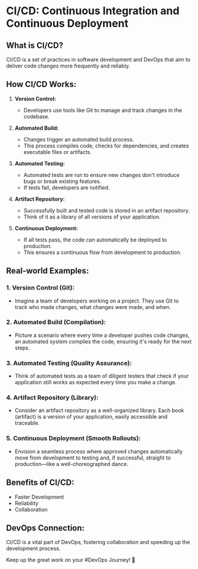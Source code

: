 # CI/CD: Continuous Integration and Continuous Deployment

## What is CI/CD?

CI/CD is a set of practices in software development and DevOps that aim to deliver code changes more frequently and reliably.

## How CI/CD Works:

1. **Version Control:**
   - Developers use tools like Git to manage and track changes in the codebase.

2. **Automated Build:**
   - Changes trigger an automated build process.
   - This process compiles code, checks for dependencies, and creates executable files or artifacts.

3. **Automated Testing:**
   - Automated tests are run to ensure new changes don't introduce bugs or break existing features.
   - If tests fail, developers are notified.

4. **Artifact Repository:**
   - Successfully built and tested code is stored in an artifact repository.
   - Think of it as a library of all versions of your application.

5. **Continuous Deployment:**
   - If all tests pass, the code can automatically be deployed to production.
   - This ensures a continuous flow from development to production.

## Real-world Examples:

### 1. **Version Control (Git):**
   - Imagine a team of developers working on a project. They use Git to track who made changes, what changes were made, and when.

### 2. **Automated Build (Compilation):**
   - Picture a scenario where every time a developer pushes code changes, an automated system compiles the code, ensuring it's ready for the next steps.

### 3. **Automated Testing (Quality Assurance):**
   - Think of automated tests as a team of diligent testers that check if your application still works as expected every time you make a change.

### 4. **Artifact Repository (Library):**
   - Consider an artifact repository as a well-organized library. Each book (artifact) is a version of your application, easily accessible and traceable.

### 5. **Continuous Deployment (Smooth Rollouts):**
   - Envision a seamless process where approved changes automatically move from development to testing and, if successful, straight to production—like a well-choreographed dance.

## Benefits of CI/CD:

- Faster Development
- Reliability
- Collaboration

## DevOps Connection:

CI/CD is a vital part of DevOps, fostering collaboration and speeding up the development process.

Keep up the great work on your #DevOps Journey! 🚀
